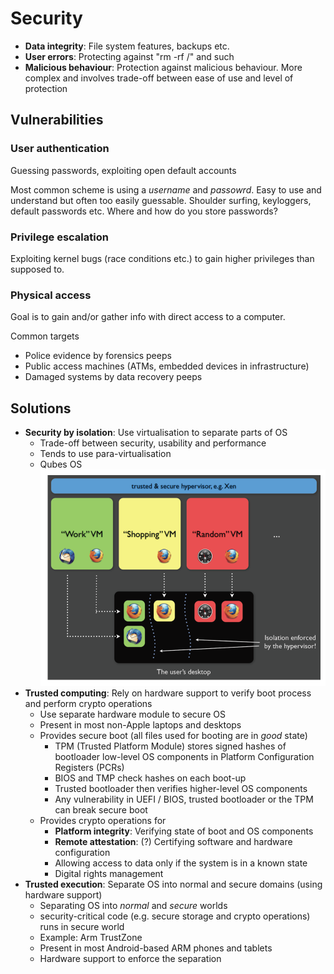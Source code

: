 # Security
* **Data integrity**: File system features, backups etc.
* **User errors**: Protecting against "rm -rf /" and such
* **Malicious behaviour**: Protection against malicious behaviour. More complex and involves trade-off between ease of use and level of protection

## Vulnerabilities

### User authentication
Guessing passwords, exploiting open default accounts

Most common scheme is using a *username* and *passowrd*. Easy to use and understand but often too easily guessable. Shoulder surfing, keyloggers, default passwords etc. Where and how do you store passwords?

### Privilege escalation
Exploiting kernel bugs (race conditions etc.) to gain higher privileges than supposed to.

### Physical access
Goal is to gain and/or gather info with direct access to a computer.

Common targets
* Police evidence by forensics peeps
* Public access machines (ATMs, embedded devices in infrastructure)
* Damaged systems by data recovery peeps

## Solutions

* **Security by isolation**: Use virtualisation to separate parts of OS
  * Trade-off between security, usability and performance
  * Tends to use para-virtualisation
  * Qubes OS
    ![Qubes OS virtualisation](img/qubes_os_virtualisation.png)
* **Trusted computing**: Rely on hardware support to verify boot process and perform crypto operations
  * Use separate hardware module to secure OS
  * Present in most non-Apple laptops and desktops
  * Provides secure boot (all files used for booting are in *good* state)
    * TPM (Trusted Platform Module) stores signed hashes of bootloader low-level OS components in Platform Configuration Registers (PCRs)
    * BIOS and TMP check hashes on each boot-up
    * Trusted bootloader then verifies higher-level OS components
    * Any vulnerability in UEFI / BIOS, trusted bootloader or the TPM can break secure boot
  * Provides crypto operations for
    * **Platform integrity**: Verifying state of boot and OS components
    * **Remote attestation**: (?) Certifying software and hardware configuration
    * Allowing access to data only if the system is in a known state
    * Digital rights management
* **Trusted execution**: Separate OS into normal and secure domains (using hardware support)
  * Separating OS into *normal* and *secure* worlds
  * security-critical code (e.g. secure storage and crypto operations) runs in secure world
  * Example: Arm TrustZone
  * Present in most Android-based ARM phones and tablets
  * Hardware support to enforce the separation
